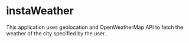 # instaWeather
This application uses geolocation and OpenWeatherMap API to fetch the weather of the city specified by the user.
